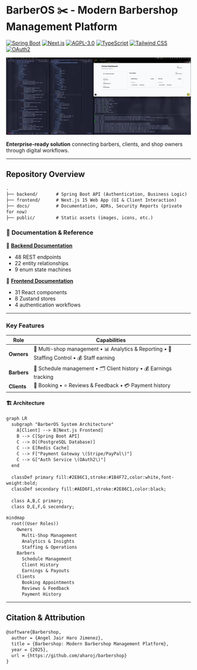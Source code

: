 # BarberOS ✂️ - Modern Barbershop Management Platform

[![Spring Boot](https://img.shields.io/badge/Spring_Boot-3-6DB33F?logo=spring)](https://spring.io/) [![Next.js](https://img.shields.io/badge/Next.js-15-000000?logo=next.js)](https://nextjs.org/) [![AGPL-3.0](https://img.shields.io/badge/License-AGPL--3.0-blue)](LICENSE) [![TypeScript](https://img.shields.io/badge/TypeScript-5-3178C6?logo=typescript)](https://www.typescriptlang.org/) [![Tailwind CSS](https://img.shields.io/badge/Tailwind_CSS-3.4-06B6D4?logo=tailwindcss)](https://tailwindcss.com/) [![OAuth2](https://img.shields.io/badge/OAuth_2.0-✅-EB5424?logo=openid)](https://oauth.net/2/)

![Platform Overview](public/landing-img/fullstack-owner-dashboard.png)

**Enterprise-ready solution** connecting barbers, clients, and shop owners through digital workflows.

---

## **Repository Overview**

```
.
├── backend/       # Spring Boot API (Authentication, Business Logic)
├── frontend/      # Next.js 15 Web App (UI & Client Interaction)
├── docs/          # Documentation, ADRs, Security Reports (private for now)
├── public/        # Static assets (images, icons, etc.)
```

### 📖 **Documentation & Reference**

📌 **[Backend Documentation](backend/README.md)**

- 48 REST endpoints
- 22 entity relationships
- 9 enum state machines

📌 **[Frontend Documentation](frontend/README.md)**

- 31 React components
- 8 Zustand stores
- 4 authentication workflows

---

### **Key Features**

| Role        | Capabilities                                                                                 |
| ----------- | -------------------------------------------------------------------------------------------- |
| **Owners**  | 🏢 Multi-shop management • 📊 Analytics & Reporting • 👥 Staffing Control • 💰 Staff earning |
| **Barbers** | 📅 Schedule management • 🗂 Client history • 💰 Earnings tracking                             |
| **Clients** | 🔖 Booking • ⭐ Reviews & Feedback • 💳 Payment history                                      |

#### 🏗 Architecture

```mermaid
graph LR
  subgraph "BarberOS System Architecture"
    A[Client] --> B[Next.js Frontend]
    B --> C[Spring Boot API]
    C --> D[(PostgreSQL Database)]
    C --> E[Redis Cache]
    C --> F["Payment Gateway \(Stripe/PayPal\)"]
    C --> G["Auth Service \(OAuth2\)"]
  end

  classDef primary fill:#2E86C1,stroke:#1B4F72,color:white,font-weight:bold;
  classDef secondary fill:#AED6F1,stroke:#2E86C1,color:black;
  
  class A,B,C primary;
  class D,E,F,G secondary;

```

```mermaid
mindmap
  root((User Roles))
    Owners
      Multi-Shop Management
      Analytics & Insights
      Staffing & Operations
    Barbers
      Schedule Management
      Client History
      Earnings & Payouts
    Clients
      Booking Appointments
      Reviews & Feedback
      Payment History
```

---

## Citation & Attribution

```
@software{Barbershop,
  author = {Angel Jair Haro Jimenez},
  title = {Barbershop: Modern Barbershop Management Platform},
  year = {2025},
  url = {https://github.com/aharoj/barbershop}
}
```
